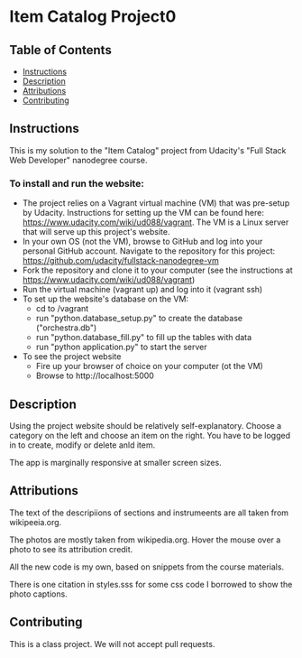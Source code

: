 # Item Catalog Project0

## Table of Contents

- [Instructions](#instructions)
- [Description](#descriptions)
- [Attributions](#attributions)
- [Contributing](#contributing)

## Instructions

This is my solution to the "Item Catalog" project from Udacity's "Full Stack Web Developer" nanodegree course.

### To install and run the website:

- The project relies on a Vagrant virtual machine (VM) that was pre-setup by Udacity. Instructions for setting up the VM can be found here: https://www.udacity.com/wiki/ud088/vagrant. The VM is a Linux server that will serve up this project's website.
- In your own OS (not the VM), browse to GitHub and log into your personal GitHub account. Navigate to the repository for this project: https://github.com/udacity/fullstack-nanodegree-vm
- Fork the repository and clone it to your computer (see the instructions at https://www.udacity.com/wiki/ud088/vagrant)
- Run the virtual machine (vagrant up) and log into it (vagrant ssh)
- To set up the website's database on the VM:
  - cd to /vagrant
  - run "python.database_setup.py" to create the database ("orchestra.db")
  - run "python.database_fill.py" to fill up the tables with data
  - run "python application.py" to start the server
- To see the project website
  - Fire up your browser of choice on your computer (ot the VM)
  - Browse to http://localhost:5000

## Description

Using the project website should be relatively self-explanatory. Choose a category on the left and choose an item on the right. You have to be logged in to create, modify or delete anld item.

The app is marginally responsive at smaller screen sizes.

## Attributions

The text of the descripiions of sections and instrumeents are all taken from wikipeeia.org.

The photos are mostly taken from wikipedia.org. Hover the mouse over a photo to see its attribution credit.

All the new code is my own, based on snippets from the course materials.

There is one citation in styles.sss for some css code I borrowed to show the photo captions.

## Contributing

This is a class project. We will not accept pull requests.
